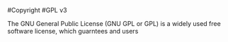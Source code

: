 #Copyright
#GPL v3

The GNU General Public License (GNU GPL or GPL) is a widely used free software license, which guarntees and users 